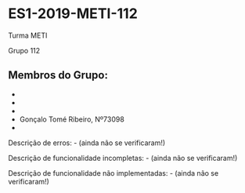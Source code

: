 # ES1-2019-METI-112

Turma METI

Grupo 112

Membros do Grupo:
  - 
  -
  -
  -
  - Gonçalo Tomé Ribeiro, Nº73098
  -
  
  Descrição de erros:
    - (ainda não se verificaram!)
    
    
  Descrição de funcionalidade incompletas:
    - (ainda não se verificaram!)
    
  
  Descrição de funcionalidade não implementadas:
    - (ainda não se verificaram!)
